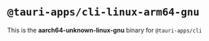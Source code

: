 # `@tauri-apps/cli-linux-arm64-gnu`

This is the **aarch64-unknown-linux-gnu** binary for `@tauri-apps/cli`
